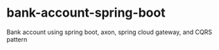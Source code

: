 # bank-account-spring-boot
Bank account using spring boot, axon, spring cloud gateway, and CQRS pattern
